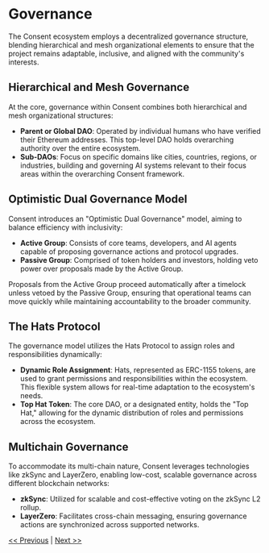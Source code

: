 # Governance

The Consent ecosystem employs a decentralized governance structure, blending hierarchical and mesh organizational elements to ensure that the project remains adaptable, inclusive, and aligned with the community's interests.

## Hierarchical and Mesh Governance

At the core, governance within Consent combines both hierarchical and mesh organizational structures:

- **Parent or Global DAO**: Operated by individual humans who have verified their Ethereum addresses. This top-level DAO holds overarching authority over the entire ecosystem.
- **Sub-DAOs**: Focus on specific domains like cities, countries, regions, or industries, building and governing AI systems relevant to their focus areas within the overarching Consent framework.

## Optimistic Dual Governance Model

Consent introduces an "Optimistic Dual Governance" model, aiming to balance efficiency with inclusivity:

- **Active Group**: Consists of core teams, developers, and AI agents capable of proposing governance actions and protocol upgrades.
- **Passive Group**: Comprised of token holders and investors, holding veto power over proposals made by the Active Group.

Proposals from the Active Group proceed automatically after a timelock unless vetoed by the Passive Group, ensuring that operational teams can move quickly while maintaining accountability to the broader community.

## The Hats Protocol

The governance model utilizes the Hats Protocol to assign roles and responsibilities dynamically:

- **Dynamic Role Assignment**: Hats, represented as ERC-1155 tokens, are used to grant permissions and responsibilities within the ecosystem. This flexible system allows for real-time adaptation to the ecosystem's needs.
- **Top Hat Token**: The core DAO, or a designated entity, holds the "Top Hat," allowing for the dynamic distribution of roles and permissions across the ecosystem.

## Multichain Governance

To accommodate its multi-chain nature, Consent leverages technologies like zkSync and LayerZero, enabling low-cost, scalable governance across different blockchain networks:

- **zkSync**: Utilized for scalable and cost-effective voting on the zkSync L2 rollup.
- **LayerZero**: Facilitates cross-chain messaging, ensuring governance actions are synchronized across supported networks.

[<< Previous](governance.md) | [Next >>](protection.md)

